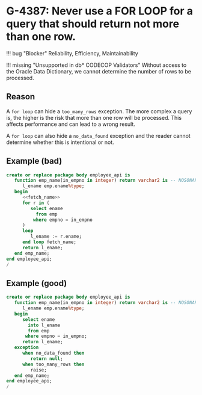 # G-4387: Never use a FOR LOOP for a query that should return not more than one row.

!!! bug "Blocker"
    Reliability, Efficiency, Maintainability

!!! missing "Unsupported in db\* CODECOP Validators"
    Without access to the Oracle Data Dictionary, we cannot determine the number of rows to be processed.

## Reason

A `for loop` can hide a `too_many_rows` exception. The more complex a query is, the higher is the risk that more than one row will be processed.
This affects performance and can lead to a wrong result. 

A `for loop` can also hide a `no_data_found` exception and the reader cannot determine whether this is intentional or not.

## Example (bad)

``` sql hl_lines="6 9 12"
create or replace package body employee_api is
   function emp_name(in_empno in integer) return varchar2 is -- NOSONAR: non-deterministic
      l_ename emp.ename%type;
   begin
      <<fetch_name>>
      for r in (
         select ename
           from emp
          where empno = in_empno
      )
      loop
         l_ename := r.ename;
      end loop fetch_name;
      return l_ename;
   end emp_name;
end employee_api;
/
```

## Example (good)

``` sql hl_lines="6 8"
create or replace package body employee_api is
   function emp_name(in_empno in integer) return varchar2 is -- NOSONAR: non-deterministic
      l_ename emp.ename%type;
   begin
      select ename
        into l_ename
        from emp
       where empno = in_empno;
      return l_ename;
   exception
      when no_data_found then
         return null;
      when too_many_rows then
         raise;
   end emp_name;
end employee_api;
/
```